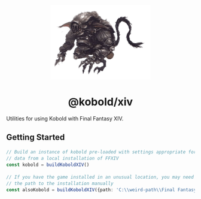<p align="center"><img src="../../kobold.png?raw=true" alt="kobold" height="200"></p>
<h1 align="center">@kobold/xiv</h1>

Utilities for using Kobold with Final Fantasy XIV.

## Getting Started
```ts
// Build an instance of kobold pre-loaded with settings appropriate for reading
// data from a local installation of FFXIV
const kobold = buildKoboldXIV()

// If you have the game installed in an unusual location, you may need to pass
// the path to the installation manually
const alsoKobold = buildKoboldXIV({path: 'C:\\weird-path\\Final Fantasy XIV'})
```